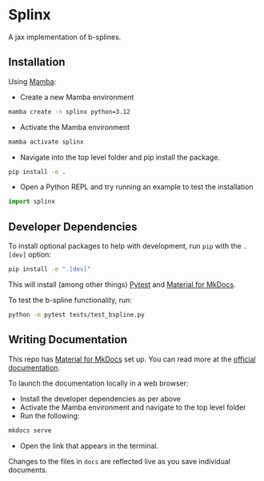 # Splinx

A jax implementation of b-splines.

## Installation

Using [Mamba](https://mamba.readthedocs.io/en/latest/):

* Create a new Mamba environment

```bash
mamba create -n splinx python=3.12
```

* Activate the Mamba environment

```bash
mamba activate splinx
```

* Navigate into the top level folder and pip install the package.

```bash
pip install -e .
```

* Open a Python REPL and try running an example to test the installation

```python
import splinx
```

## Developer Dependencies

To install optional packages to help with development, run `pip` with the `.[dev]` option:

```bash
pip install -e ".[dev]"
```

This will install (among other things) [Pytest](https://docs.pytest.org/en/8.2.x/) and [Material for MkDocs](https://squidfunk.github.io/mkdocs-material/).

To test the b-spline functionality, run:

```bash
python -m pytest tests/test_bspline.py 
```


## Writing Documentation

This repo has [Material for MkDocs](https://squidfunk.github.io/mkdocs-material/) set up. You can read more at the [official documentation](https://squidfunk.github.io/mkdocs-material/getting-started/).

To launch the documentation locally in a web browser:

* Install the developer dependencies as per above
* Activate the Mamba environment and navigate to the top level folder
* Run the following:

```bash
mkdocs serve
```

* Open the link that appears in the terminal.

Changes to the files in `docs` are reflected live as you save individual documents.
